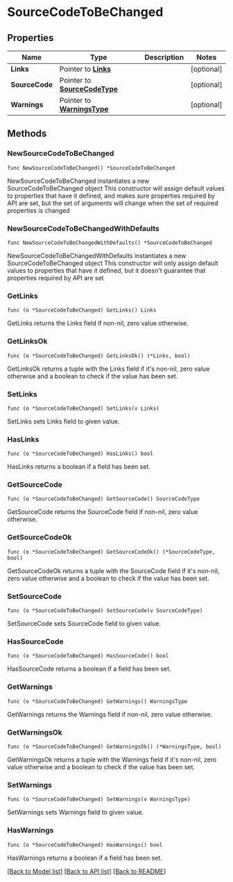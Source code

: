 # SourceCodeToBeChanged

## Properties

Name | Type | Description | Notes
------------ | ------------- | ------------- | -------------
**Links** | Pointer to [**Links**](Links.md) |  | [optional] 
**SourceCode** | Pointer to [**SourceCodeType**](SourceCodeType.md) |  | [optional] 
**Warnings** | Pointer to [**WarningsType**](WarningsType.md) |  | [optional] 

## Methods

### NewSourceCodeToBeChanged

`func NewSourceCodeToBeChanged() *SourceCodeToBeChanged`

NewSourceCodeToBeChanged instantiates a new SourceCodeToBeChanged object
This constructor will assign default values to properties that have it defined,
and makes sure properties required by API are set, but the set of arguments
will change when the set of required properties is changed

### NewSourceCodeToBeChangedWithDefaults

`func NewSourceCodeToBeChangedWithDefaults() *SourceCodeToBeChanged`

NewSourceCodeToBeChangedWithDefaults instantiates a new SourceCodeToBeChanged object
This constructor will only assign default values to properties that have it defined,
but it doesn't guarantee that properties required by API are set

### GetLinks

`func (o *SourceCodeToBeChanged) GetLinks() Links`

GetLinks returns the Links field if non-nil, zero value otherwise.

### GetLinksOk

`func (o *SourceCodeToBeChanged) GetLinksOk() (*Links, bool)`

GetLinksOk returns a tuple with the Links field if it's non-nil, zero value otherwise
and a boolean to check if the value has been set.

### SetLinks

`func (o *SourceCodeToBeChanged) SetLinks(v Links)`

SetLinks sets Links field to given value.

### HasLinks

`func (o *SourceCodeToBeChanged) HasLinks() bool`

HasLinks returns a boolean if a field has been set.

### GetSourceCode

`func (o *SourceCodeToBeChanged) GetSourceCode() SourceCodeType`

GetSourceCode returns the SourceCode field if non-nil, zero value otherwise.

### GetSourceCodeOk

`func (o *SourceCodeToBeChanged) GetSourceCodeOk() (*SourceCodeType, bool)`

GetSourceCodeOk returns a tuple with the SourceCode field if it's non-nil, zero value otherwise
and a boolean to check if the value has been set.

### SetSourceCode

`func (o *SourceCodeToBeChanged) SetSourceCode(v SourceCodeType)`

SetSourceCode sets SourceCode field to given value.

### HasSourceCode

`func (o *SourceCodeToBeChanged) HasSourceCode() bool`

HasSourceCode returns a boolean if a field has been set.

### GetWarnings

`func (o *SourceCodeToBeChanged) GetWarnings() WarningsType`

GetWarnings returns the Warnings field if non-nil, zero value otherwise.

### GetWarningsOk

`func (o *SourceCodeToBeChanged) GetWarningsOk() (*WarningsType, bool)`

GetWarningsOk returns a tuple with the Warnings field if it's non-nil, zero value otherwise
and a boolean to check if the value has been set.

### SetWarnings

`func (o *SourceCodeToBeChanged) SetWarnings(v WarningsType)`

SetWarnings sets Warnings field to given value.

### HasWarnings

`func (o *SourceCodeToBeChanged) HasWarnings() bool`

HasWarnings returns a boolean if a field has been set.


[[Back to Model list]](../README.md#documentation-for-models) [[Back to API list]](../README.md#documentation-for-api-endpoints) [[Back to README]](../README.md)


